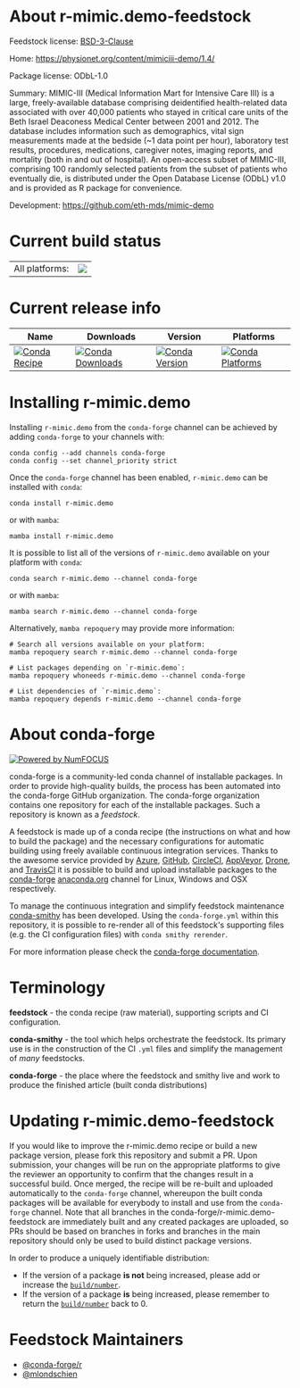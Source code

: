 About r-mimic.demo-feedstock
============================

Feedstock license: [BSD-3-Clause](https://github.com/conda-forge/r-mimic.demo-feedstock/blob/main/LICENSE.txt)

Home: https://physionet.org/content/mimiciii-demo/1.4/

Package license: ODbL-1.0

Summary: MIMIC-III (Medical Information Mart for Intensive Care III) is a
large, freely-available database comprising deidentified health-related
data associated with over 40,000 patients who stayed in critical care
units of the Beth Israel Deaconess Medical Center between 2001 and 2012.
The database includes information such as demographics, vital sign
measurements made at the bedside (~1 data point per hour), laboratory test
results, procedures, medications, caregiver notes, imaging reports, and
mortality (both in and out of hospital). An open-access subset of
MIMIC-III, comprising 100 randomly selected patients from the subset of
patients who eventually die, is distributed under the Open Database
License (ODbL) v1.0 and is provided as R package for convenience.


Development: https://github.com/eth-mds/mimic-demo

Current build status
====================


<table><tr><td>All platforms:</td>
    <td>
      <a href="https://dev.azure.com/conda-forge/feedstock-builds/_build/latest?definitionId=21843&branchName=main">
        <img src="https://dev.azure.com/conda-forge/feedstock-builds/_apis/build/status/r-mimic.demo-feedstock?branchName=main">
      </a>
    </td>
  </tr>
</table>

Current release info
====================

| Name | Downloads | Version | Platforms |
| --- | --- | --- | --- |
| [![Conda Recipe](https://img.shields.io/badge/recipe-r--mimic.demo-green.svg)](https://anaconda.org/conda-forge/r-mimic.demo) | [![Conda Downloads](https://img.shields.io/conda/dn/conda-forge/r-mimic.demo.svg)](https://anaconda.org/conda-forge/r-mimic.demo) | [![Conda Version](https://img.shields.io/conda/vn/conda-forge/r-mimic.demo.svg)](https://anaconda.org/conda-forge/r-mimic.demo) | [![Conda Platforms](https://img.shields.io/conda/pn/conda-forge/r-mimic.demo.svg)](https://anaconda.org/conda-forge/r-mimic.demo) |

Installing r-mimic.demo
=======================

Installing `r-mimic.demo` from the `conda-forge` channel can be achieved by adding `conda-forge` to your channels with:

```
conda config --add channels conda-forge
conda config --set channel_priority strict
```

Once the `conda-forge` channel has been enabled, `r-mimic.demo` can be installed with `conda`:

```
conda install r-mimic.demo
```

or with `mamba`:

```
mamba install r-mimic.demo
```

It is possible to list all of the versions of `r-mimic.demo` available on your platform with `conda`:

```
conda search r-mimic.demo --channel conda-forge
```

or with `mamba`:

```
mamba search r-mimic.demo --channel conda-forge
```

Alternatively, `mamba repoquery` may provide more information:

```
# Search all versions available on your platform:
mamba repoquery search r-mimic.demo --channel conda-forge

# List packages depending on `r-mimic.demo`:
mamba repoquery whoneeds r-mimic.demo --channel conda-forge

# List dependencies of `r-mimic.demo`:
mamba repoquery depends r-mimic.demo --channel conda-forge
```


About conda-forge
=================

[![Powered by
NumFOCUS](https://img.shields.io/badge/powered%20by-NumFOCUS-orange.svg?style=flat&colorA=E1523D&colorB=007D8A)](https://numfocus.org)

conda-forge is a community-led conda channel of installable packages.
In order to provide high-quality builds, the process has been automated into the
conda-forge GitHub organization. The conda-forge organization contains one repository
for each of the installable packages. Such a repository is known as a *feedstock*.

A feedstock is made up of a conda recipe (the instructions on what and how to build
the package) and the necessary configurations for automatic building using freely
available continuous integration services. Thanks to the awesome service provided by
[Azure](https://azure.microsoft.com/en-us/services/devops/), [GitHub](https://github.com/),
[CircleCI](https://circleci.com/), [AppVeyor](https://www.appveyor.com/),
[Drone](https://cloud.drone.io/welcome), and [TravisCI](https://travis-ci.com/)
it is possible to build and upload installable packages to the
[conda-forge](https://anaconda.org/conda-forge) [anaconda.org](https://anaconda.org/)
channel for Linux, Windows and OSX respectively.

To manage the continuous integration and simplify feedstock maintenance
[conda-smithy](https://github.com/conda-forge/conda-smithy) has been developed.
Using the ``conda-forge.yml`` within this repository, it is possible to re-render all of
this feedstock's supporting files (e.g. the CI configuration files) with ``conda smithy rerender``.

For more information please check the [conda-forge documentation](https://conda-forge.org/docs/).

Terminology
===========

**feedstock** - the conda recipe (raw material), supporting scripts and CI configuration.

**conda-smithy** - the tool which helps orchestrate the feedstock.
                   Its primary use is in the construction of the CI ``.yml`` files
                   and simplify the management of *many* feedstocks.

**conda-forge** - the place where the feedstock and smithy live and work to
                  produce the finished article (built conda distributions)


Updating r-mimic.demo-feedstock
===============================

If you would like to improve the r-mimic.demo recipe or build a new
package version, please fork this repository and submit a PR. Upon submission,
your changes will be run on the appropriate platforms to give the reviewer an
opportunity to confirm that the changes result in a successful build. Once
merged, the recipe will be re-built and uploaded automatically to the
`conda-forge` channel, whereupon the built conda packages will be available for
everybody to install and use from the `conda-forge` channel.
Note that all branches in the conda-forge/r-mimic.demo-feedstock are
immediately built and any created packages are uploaded, so PRs should be based
on branches in forks and branches in the main repository should only be used to
build distinct package versions.

In order to produce a uniquely identifiable distribution:
 * If the version of a package **is not** being increased, please add or increase
   the [``build/number``](https://docs.conda.io/projects/conda-build/en/latest/resources/define-metadata.html#build-number-and-string).
 * If the version of a package **is** being increased, please remember to return
   the [``build/number``](https://docs.conda.io/projects/conda-build/en/latest/resources/define-metadata.html#build-number-and-string)
   back to 0.

Feedstock Maintainers
=====================

* [@conda-forge/r](https://github.com/orgs/conda-forge/teams/r/)
* [@mlondschien](https://github.com/mlondschien/)

